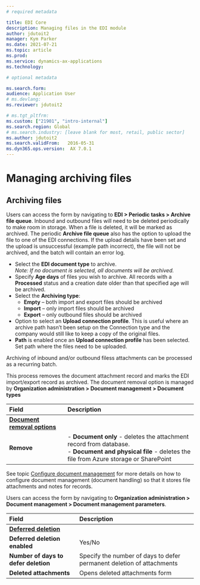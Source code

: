```yaml
---
# required metadata

title: EDI Core
description: Managing files in the EDI module
author: jdutoit2
manager: Kym Parker
ms.date: 2021-07-21
ms.topic: article
ms.prod: 
ms.service: dynamics-ax-applications
ms.technology: 

# optional metadata

ms.search.form:  
audience: Application User
# ms.devlang: 
ms.reviewer: jdutoit2

# ms.tgt_pltfrm: 
ms.custom: ["21901", "intro-internal"]
ms.search.region: Global
# ms.search.industry: [leave blank for most, retail, public sector]
ms.author: jdutoit2
ms.search.validFrom:   2016-05-31
ms.dyn365.ops.version:  AX 7.0.1
---
```


# Managing archiving files

## Archiving files
Users can access the form by navigating to **EDI > Periodic tasks > Archive file queue**.
Inbound and outbound files will need to be deleted periodically to make room in storage.  When a file is deleted, it will be marked as archived. The periodic **Archive file queue** also has the option to upload the file to one of the EDI connections. If the upload details have been set and the upload is unsuccessful (example path incorrect), the file will not be archived, and the batch will contain an error log.

-	Select the **EDI document type** to archive. <br> *Note: If no document is selected, all documents will be archived.*
- Specify **Age days** of files you wish to archive.  All records with a **Processed** status and a creation date older than that specified age will be archived. 
- Select the **Archiving type**:
  - **Empty** – both import and export files should be archived
  - **Import** – only import files should be archived
  - **Export** – only outbound files should be archived
- Option to select an **Upload connection profile**. This is useful where an archive path hasn’t been setup on the Connection type and the company would still like to keep a copy of the original files.
- **Path** is enabled once an **Upload connection profile** has been selected. Set path where the files need to be uploaded.

Archiving of inbound and/or outbound filess attachments can be processed as a recurring batch.

This process removes the document attachment record and marks the EDI import/export record as archived.
The document removal option is managed by **Organization administration > Document management > Document types**

**Field** 	                                | **Description**
:--------------------------------           |:------------------------------------- 
<ins>**Document removal options**</ins>     |
**Remove**	                                | - **Document only** - deletes the attachment record from database. <br> - **Document and physical file** - deletes the file from Azure storage or SharePoint

See topic [Configure document management](https://docs.microsoft.com/en-us/dynamics365/fin-ops-core/fin-ops/organization-administration/configure-document-management)
for more details on how to configure document management (document handling) so that it stores file attachments and notes for records.

Users can access the form by navigating to **Organization administration > Document management > Document management parameters**.

**Field** 	                                | **Description**
:--------------------------------           |:------------------------------------- 
<ins>**Deferred deletion**</ins>            |
**Deferred deletion enabled**               |	Yes/No
**Number of days to defer deletion**	      | Specify the number of days to defer permanent deletion of attachments
**Deleted attachments**                     |	Opens deleted attachments form
